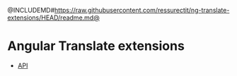 <div class="flex-row flex-end">
    <a href="https://github.com/ressurectit/ng-translate-extensions">
        <span class="fab fa-github"></span>
    </a>
</div>

@INCLUDEMD#https://raw.githubusercontent.com/ressurectit/ng-translate-extensions/HEAD/readme.md@

# Angular Translate extensions

- [API](/content/api/ng-translate-extensions/translate-extensions)